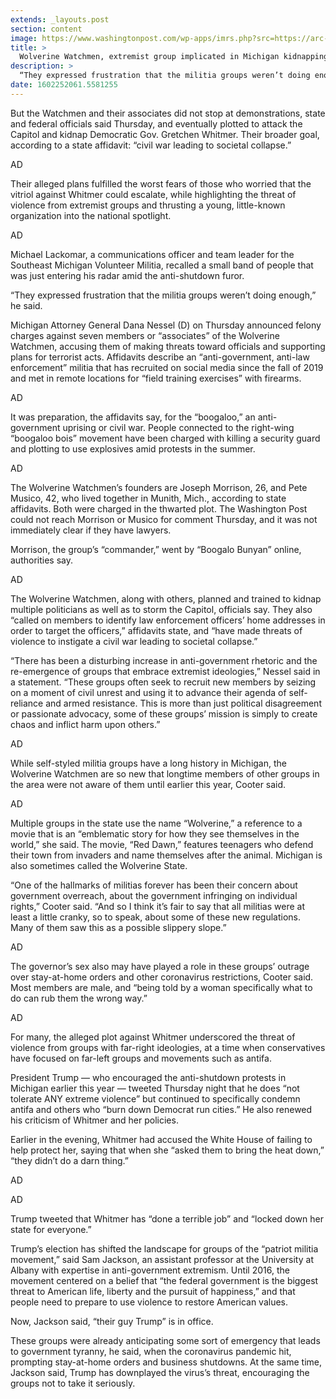 ```yaml
--- 
extends: _layouts.post 
section: content 
image: https://www.washingtonpost.com/wp-apps/imrs.php?src=https://arc-anglerfish-washpost-prod-washpost.s3.amazonaws.com/public/N2JANF4W3RH7TJQOID45GOBUPI.jpg&w=1440 
title: > 
  Wolverine Watchmen, extremist group implicated in Michigan kidnapping plot, trained for ‘civil war’ 
description: > 
  “They expressed frustration that the militia groups weren’t doing enough,” he said.Michigan Attorney General Dana Nessel (D) on Thursday announced felony charges against seven members or “associates” of the Wolverine Watchmen, accusing them of making threats toward officials and supporting plans for terrorist acts.ADThe Wolverine Watchmen, along with others, planned and trained to kidnap multiple politicians as well as to storm the Capitol, officials say.Michigan is also sometimes called the Wolverine State.At the same time, Jackson said, Trump has downplayed the virus’s threat, encouraging the groups not to take it seriously. 
date: 1602252061.5581255 
--- 
```

But the Watchmen and their associates did not stop at demonstrations, state and federal officials said Thursday, and eventually plotted to attack the Capitol and kidnap Democratic Gov. Gretchen Whitmer. Their broader goal, according to a state affidavit: “civil war leading to societal collapse.”

AD

Their alleged plans fulfilled the worst fears of those who worried that the vitriol against Whitmer could escalate, while highlighting the threat of violence from extremist groups and thrusting a young, little-known organization into the national spotlight.

AD

Michael Lackomar, a communications officer and team leader for the Southeast Michigan Volunteer Militia, recalled a small band of people that was just entering his radar amid the anti-shutdown furor.

“They expressed frustration that the militia groups weren’t doing enough,” he said.

Michigan Attorney General Dana Nessel (D) on Thursday announced felony charges against seven members or “associates” of the Wolverine Watchmen, accusing them of making threats toward officials and supporting plans for terrorist acts. Affidavits describe an “anti-government, anti-law enforcement” militia that has recruited on social media since the fall of 2019 and met in remote locations for “field training exercises” with firearms.

AD

It was preparation, the affidavits say, for the “boogaloo,” an anti-government uprising or civil war. People connected to the right-wing “boogaloo bois” movement have been charged with killing a security guard and plotting to use explosives amid protests in the summer.

AD

The Wolverine Watchmen’s founders are Joseph Morrison, 26, and Pete Musico, 42, who lived together in Munith, Mich., according to state affidavits. Both were charged in the thwarted plot. The Washington Post could not reach Morrison or Musico for comment Thursday, and it was not immediately clear if they have lawyers.

Morrison, the group’s “commander,” went by “Boogalo Bunyan” online, authorities say.

AD

The Wolverine Watchmen, along with others, planned and trained to kidnap multiple politicians as well as to storm the Capitol, officials say. They also “called on members to identify law enforcement officers’ home addresses in order to target the officers,” affidavits state, and “have made threats of violence to instigate a civil war leading to societal collapse.”

“There has been a disturbing increase in anti-government rhetoric and the re-emergence of groups that embrace extremist ideologies,” Nessel said in a statement. “These groups often seek to recruit new members by seizing on a moment of civil unrest and using it to advance their agenda of self-reliance and armed resistance. This is more than just political disagreement or passionate advocacy, some of these groups’ mission is simply to create chaos and inflict harm upon others.”

AD

While self-styled militia groups have a long history in Michigan, the Wolverine Watchmen are so new that longtime members of other groups in the area were not aware of them until earlier this year, Cooter said.

AD

Multiple groups in the state use the name “Wolverine,” a reference to a movie that is an “emblematic story for how they see themselves in the world,” she said. The movie, “Red Dawn,” features teenagers who defend their town from invaders and name themselves after the animal. Michigan is also sometimes called the Wolverine State.

“One of the hallmarks of militias forever has been their concern about government overreach, about the government infringing on individual rights,” Cooter said. “And so I think it’s fair to say that all militias were at least a little cranky, so to speak, about some of these new regulations. Many of them saw this as a possible slippery slope.”

AD

The governor’s sex also may have played a role in these groups’ outrage over stay-at-home orders and other coronavirus restrictions, Cooter said. Most members are male, and “being told by a woman specifically what to do can rub them the wrong way.”

AD

For many, the alleged plot against Whitmer underscored the threat of violence from groups with far-right ideologies, at a time when conservatives have focused on far-left groups and movements such as antifa.

President Trump — who encouraged the anti-shutdown protests in Michigan earlier this year — tweeted Thursday night that he does “not tolerate ANY extreme violence” but continued to specifically condemn antifa and others who “burn down Democrat run cities.” He also renewed his criticism of Whitmer and her policies.

Earlier in the evening, Whitmer had accused the White House of failing to help protect her, saying that when she “asked them to bring the heat down,” “they didn’t do a darn thing.”

AD

AD

Trump tweeted that Whitmer has “done a terrible job” and “locked down her state for everyone.”

Trump’s election has shifted the landscape for groups of the “patriot militia movement,” said Sam Jackson, an assistant professor at the University at Albany with expertise in anti-government extremism. Until 2016, the movement centered on a belief that “the federal government is the biggest threat to American life, liberty and the pursuit of happiness,” and that people need to prepare to use violence to restore American values.

Now, Jackson said, “their guy Trump” is in office.

These groups were already anticipating some sort of emergency that leads to government tyranny, he said, when the coronavirus pandemic hit, prompting stay-at-home orders and business shutdowns. At the same time, Jackson said, Trump has downplayed the virus’s threat, encouraging the groups not to take it seriously.